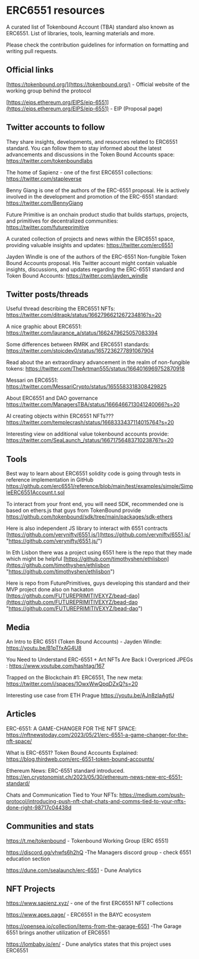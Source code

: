 # ERC6551 resources

A curated list of Tokenbound Account (TBA) standard also known as ERC6551. List of libraries, tools, learning materials and more.

Please check the contribution guidelines for information on formatting and writing pull requests.

## Official links

[https://tokenbound.org/](https://tokenbound.org/) - Official website of the working group behind the protocol

[https://eips.ethereum.org/EIPS/eip-6551](https://eips.ethereum.org/EIPS/eip-6551) - EIP (Proposal page)

## Twitter accounts to follow

They share insights, developments, and resources related to ERC6551 standard. You can follow them to stay informed about the latest advancements and discussions in the Token Bound Accounts space:
https://twitter.com/tokenboundlabs

The home of Sapienz - one of the first ERC6551 collections:
https://twitter.com/stapleverse

Benny Giang is one of the authors of the ERC-6551 proposal. He is actively involved in the development and promotion of the ERC-6551 standard:
https://twitter.com/BennyGiang

Future Primitive is an onchain product studio that builds startups, projects, and primitives for decentralized communities:
https://twitter.com/futureprimitive

A curated collection of projects and news within the ERC6551 space, providing valuable insights and updates:
https://twitter.com/erc6551

Jayden Windle is one of the authors of the ERC-6551 Non-fungible Token Bound Accounts proposal. His Twitter account might contain valuable insights, discussions, and updates regarding the ERC-6551 standard and Token Bound Accounts:
https://twitter.com/jayden_windle

## Twitter posts/threads

Useful thread describing the ERC6551 NFTs:
https://twitter.com/ditrapk/status/1662796621267234816?s=20

A nice graphic about ERC6551:
https://twitter.com/laurance_a/status/1662479625057083394

Some differences between RMRK and ERC6551 standards:
https://twitter.com/stoicdev0/status/1657236277891067904

Read about the an extraordinary advancement in the realm of non-fungible tokens:
https://twitter.com/TheArtman555/status/1664016969752870918

Messari on ERC6551:
https://twitter.com/MessariCrypto/status/1655583318308429825

About ERC6551 and DAO governance
https://twitter.com/ManagersTBA/status/1666466713041240066?s=20

AI creating objects within ERC6551 NFTs???
https://twitter.com/templecrash/status/1668333437114015764?s=20

Interesting view on additional value tokenbound accounts provide:
https://twitter.com/SeaLaunch_/status/1667175648371023876?s=20

## Tools

Best way to learn about ERC6551 solidity code is going through tests in reference implementation in GitHub
https://github.com/erc6551/reference/blob/main/test/examples/simple/SimpleERC6551Account.t.sol

To interact from your front end, you will need SDK, recommended one is based on ethers.js that guys from TokenBound provide
https://github.com/tokenbound/sdk/tree/main/packages/sdk-ethers

Here is also independent JS library to interact with 6551 contracts [https://github.com/verynifty/6551.js/](https://github.com/verynifty/6551.js/ "https://github.com/verynifty/6551.js/")

In Eth Lisbon there was a project using 6551 here is the repo that they made which might be helpful
[https://github.com/timothyshen/ethlisbon](https://github.com/timothyshen/ethlisbon "https://github.com/timothyshen/ethlisbon")

Here is repo from FuturePrimitives, guys developing this standard and their MVP project done also on hackaton
[https://github.com/FUTUREPRIMITIVEXYZ/bead-dao](https://github.com/FUTUREPRIMITIVEXYZ/bead-dao "https://github.com/FUTUREPRIMITIVEXYZ/bead-dao")

## Media

An Intro to ERC 6551 (Token Bound Accounts) - Jayden Windle: https://youtu.be/B1pTfxAG4U8

You Need to Understand ERC-6551 + Art NFTs Are Back l Overpriced JPEGs :
https://www.youtube.com/hashtag/167

Trapped on the Blockchain #1: ERC6551, The new meta:
https://twitter.com/i/spaces/1OwxWwQpqDZxQ?s=20

Interesting use case from ETH Prague
https://youtu.be/AJn8zIaAgtU

## Articles

ERC-6551: A GAME-CHANGER FOR THE NFT SPACE:
https://nftnewstoday.com/2023/05/21/erc-6551-a-game-changer-for-the-nft-space/

What is ERC-6551? Token Bound Accounts Explained:
https://blog.thirdweb.com/erc-6551-token-bound-accounts/

Ethereum News: ERC-6551 standard introduced.
https://en.cryptonomist.ch/2023/05/30/ethereum-news-new-erc-6551-standard/

Chats and Communication Tied to Your NFTs:
https://medium.com/push-protocol/introducing-push-nft-chat-chats-and-comms-tied-to-your-nfts-done-right-98717c04438d

## Communities and stats

https://t.me/tokenbound - Tokenbound Working Group (ERC 6551)

https://discord.gg/vhwfs6h2hQ -The Managers discord group - check 6551 education section

https://dune.com/sealaunch/erc-6551 - Dune Analytics

## NFT Projects

https://www.sapienz.xyz/ - one of the first ERC6551 NFT collections

https://www.apes.page/ - ERC6551 in the BAYC ecosystem

https://opensea.io/collection/items-from-the-garage-6551 -The Garage 6551 brings another utilization of ERC6551

https://lombaby.io/en/ - Dune analytics states that this project uses ERC6551
